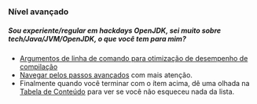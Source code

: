 ### Nível avançado

##### Sou experiente/regular em hackdays OpenJDK, sei muito sobre tech/Java/JVM/OpenJDK, o que você tem para mim?

- [Argumentos de linha de comando para otimização de desempenho de compilação](../anced-steps/command-line_arguments_for_build_performance_optimisation.md)
- [Navegar pelos passos avançados](../advanced-steps/advanced_steps.md) com mais atenção.
- Finalmente quando você terminar com o ítem acima, dê uma olhada na [Tabela de Conteúdo](http://adoptopenjdk.gitbooks.io/adoptopenjdk-getting-started-kit/content/) para ver se você não esqueceu nada da lista.